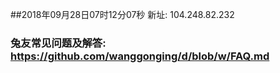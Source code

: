 ##2018年09月28日07时12分07秒 新址: 104.248.82.232
### 兔友常见问题及解答: https://github.com/wanggonging/d/blob/w/FAQ.md
